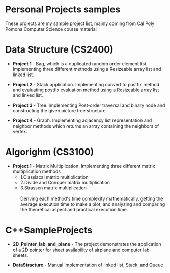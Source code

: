 # Personal Projects samples
These projects are my sample project list, mainly coming from Cal Poly Pomona Computer Science course material

# Data Structure (CS2400)
 - **Project 1** - Bag, which is a duplicated random order element list. Implementing three different methods using a Resizeable array list and linked list.

 - **Project 2** - Stack application. Implementing convert to postfix method and evaluating postfix evaluation method using a Resizeable array list and linked list.

 - **Project 3** - Tree. Implementing Post-order traversal and binary node and constructing the given picture tree structure. 

 - **Project 4** - Graph. Implementing adjacency list representation and neighbor methods which returns an array containing the neighbors of vertex. 

# Algorighm (CS3100)
 - **Project 1** - Matrix Multiplication. Implementing three different matrix multiplication methods<br> 
    * 1.Classiacal matrix multiplication
    * 2.Divide and Conquer matrix multiplication
    * 3.Strassen matrix multiplication
 <br><br>Deriving each method's time complexity mathematically, getting the average execution time to make a plot, and analyzing and comparing the theoretical aspect and practical execution time. 

# C++SampleProjects
- **2D_Pointer_lab_and_plane** - The project demonstrates the application of a 2D pointer for sheet availability of airplane and computer lab sheets.

- **DataStracture** - Manual implementation of linked list, Stack, and Queue

